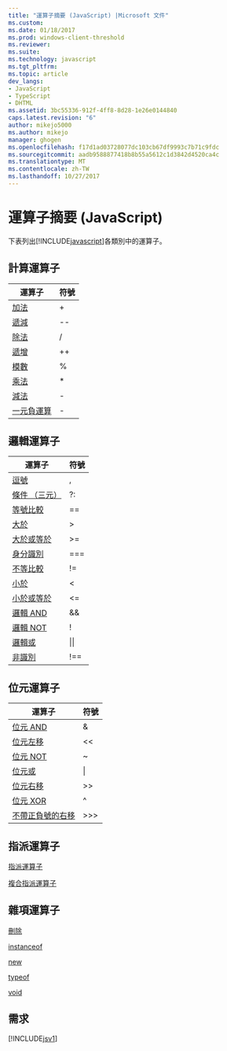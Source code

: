 ```yaml
---
title: "運算子摘要 (JavaScript) |Microsoft 文件"
ms.custom: 
ms.date: 01/18/2017
ms.prod: windows-client-threshold
ms.reviewer: 
ms.suite: 
ms.technology: javascript
ms.tgt_pltfrm: 
ms.topic: article
dev_langs:
- JavaScript
- TypeScript
- DHTML
ms.assetid: 3bc55336-912f-4ff8-8d28-1e26e0144840
caps.latest.revision: "6"
author: mikejo5000
ms.author: mikejo
manager: ghogen
ms.openlocfilehash: f17d1ad03728077dc103cb67df9993c7b71c9fdc
ms.sourcegitcommit: aadb9588877418b8b55a5612c1d3842d4520ca4c
ms.translationtype: MT
ms.contentlocale: zh-TW
ms.lasthandoff: 10/27/2017
---
```

# <a name="operator-summary-javascript"></a>運算子摘要 (JavaScript)
下表列出[!INCLUDE[javascript](../../javascript/includes/javascript-md.md)]各類別中的運算子。  
  
## <a name="computational-operators"></a>計算運算子  
  
|運算子|符號|  
|--------------|------------|  
|[加法](../../javascript/reference/addition-operator-decrement-javascript.md)|+|  
|[遞減](../../javascript/reference/increment-and-decrement-operators-javascript.md)|--|  
|[除法](../../javascript/reference/division-operator-decrement-javascript.md)|/|  
|[遞增](../../javascript/reference/increment-and-decrement-operators-javascript.md)|++|  
|[模數](../../javascript/reference/modulus-operator-decrementjavascript.md)|%|  
|[乘法](../../javascript/reference/multiplication-operator-decrement-javascript.md)|*|  
|[減法](../../javascript/reference/subtraction-operator-decrement-javascript.md)|-|  
|[一元負運算](../../javascript/reference/subtraction-operator-decrement-javascript.md)|-|  
  
## <a name="logical-operators"></a>邏輯運算子  
  
|運算子|符號|  
|--------------|------------|  
|[逗號](../../javascript/reference/comma-operator-decrement-javascript.md)|,|  
|[條件 （三元）](../../javascript/reference/conditional-ternary-operator-decrement-javascript.md)|?:|  
|[等號比較](../../javascript/reference/comparison-operators-javascript.md)|==|  
|[大於](../../javascript/reference/comparison-operators-javascript.md)|>|  
|[大於或等於](../../javascript/reference/comparison-operators-javascript.md)|>=|  
|[身分識別](../../javascript/reference/comparison-operators-javascript.md)|===|  
|[不等比較](../../javascript/reference/comparison-operators-javascript.md)|!=|  
|[小於](../../javascript/reference/comparison-operators-javascript.md)|<|  
|[小於或等於](../../javascript/reference/comparison-operators-javascript.md)|<=|  
|[邏輯 AND](../../javascript/reference/logical-and-operator-decrement-javascript.md)|&&|  
|[邏輯 NOT](../../javascript/reference/logical-not-operator-decrement-exclpt-javascript.md)|!|  
|[邏輯或](../../javascript/reference/logical-or-operator-decrement-javascript.md)|&#124;&#124;|  
|[非識別](../../javascript/reference/comparison-operators-javascript.md)|!==|  
  
## <a name="bitwise-operators"></a>位元運算子  
  
|運算子|符號|  
|--------------|------------|  
|[位元 AND](../../javascript/reference/bitwise-and-operator-decrement-javascript.md)|&|  
|[位元左移](../../javascript/reference/bitwise-left-shift-operator-decrement-javascript.md)|<\<|  
|[位元 NOT](../../javascript/reference/bitwise-not-operator-decrement-tilde-javascript.md)|~|  
|[位元或](../../javascript/reference/bitwise-or-operator-decrement-javascript.md)|&#124;|  
|[位元右移](../../javascript/reference/bitwise-right-shift-operator-decrement-javascript.md)|>>|  
|[位元 XOR](../../javascript/reference/bitwise-xor-operator-decrement-hat-javascript.md)|^|  
|[不帶正負號的右移](../../javascript/reference/unsigned-right-shift-operator-decrement-javascript.md)|>>>|  
  
## <a name="assignment-operators"></a>指派運算子  
 [指派運算子](../../javascript/reference/assignment-operator-decrement-equal-javascript.md)  
  
 [複合指派運算子](../../javascript/reference/compound-assignment-operators-javascript.md)  
  
## <a name="miscellaneous-operators"></a>雜項運算子  
 [刪除](../../javascript/reference/delete-operator-decrementjavascript.md)  
  
 [instanceof](../../javascript/reference/instanceof-operator-decrementjavascript.md)  
  
 [new](../../javascript/reference/new-operator-decrementjavascript.md)  
  
 [typeof](../../javascript/reference/typeof-operator-decrementjavascript.md)  
  
 [void](../../javascript/reference/void-operator-decrementjavascript.md)  
  
## <a name="requirements"></a>需求  
 [!INCLUDE[jsv1](../../javascript/misc/includes/jsv1-md.md)]